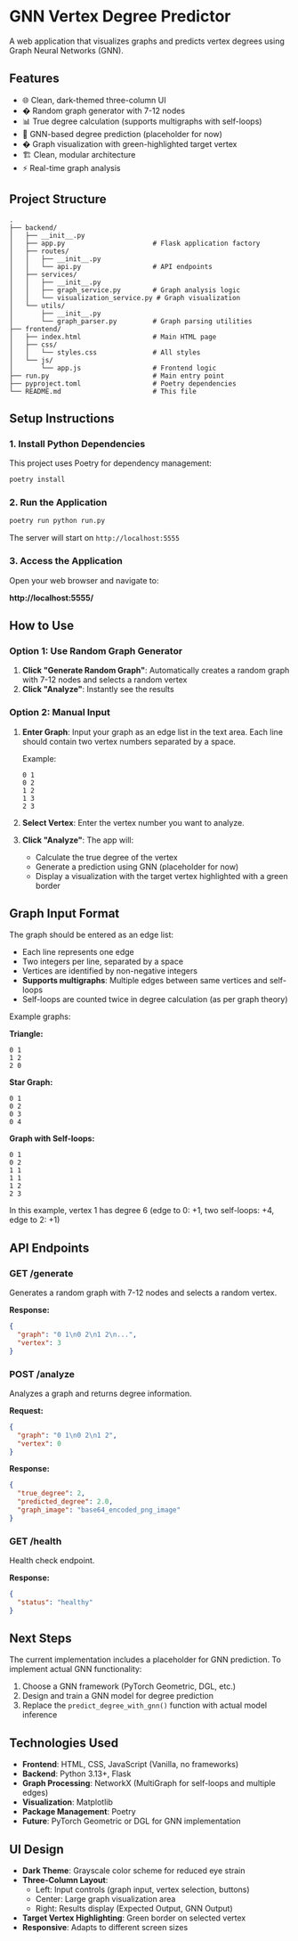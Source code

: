 # GNN Vertex Degree Predictor

A web application that visualizes graphs and predicts vertex degrees using Graph Neural Networks (GNN).

## Features

- 🌐 Clean, dark-themed three-column UI
- � Random graph generator with 7-12 nodes
- 📊 True degree calculation (supports multigraphs with self-loops)
- 🤖 GNN-based degree prediction (placeholder for now)
- � Graph visualization with green-highlighted target vertex
- 🏗️ Clean, modular architecture
- ⚡ Real-time graph analysis

## Project Structure

```
.
├── backend/
│   ├── __init__.py
│   ├── app.py                      # Flask application factory
│   ├── routes/
│   │   ├── __init__.py
│   │   └── api.py                  # API endpoints
│   ├── services/
│   │   ├── __init__.py
│   │   ├── graph_service.py        # Graph analysis logic
│   │   └── visualization_service.py # Graph visualization
│   └── utils/
│       ├── __init__.py
│       └── graph_parser.py         # Graph parsing utilities
├── frontend/
│   ├── index.html                  # Main HTML page
│   ├── css/
│   │   └── styles.css              # All styles
│   └── js/
│       └── app.js                  # Frontend logic
├── run.py                          # Main entry point
├── pyproject.toml                  # Poetry dependencies
└── README.md                       # This file
```

## Setup Instructions

### 1. Install Python Dependencies

This project uses Poetry for dependency management:

```bash
poetry install
```

### 2. Run the Application

```bash
poetry run python run.py
```

The server will start on `http://localhost:5555`

### 3. Access the Application

Open your web browser and navigate to:

**http://localhost:5555/**

## How to Use

### Option 1: Use Random Graph Generator

1. **Click "Generate Random Graph"**: Automatically creates a random graph with 7-12 nodes and selects a random vertex
2. **Click "Analyze"**: Instantly see the results

### Option 2: Manual Input

1. **Enter Graph**: Input your graph as an edge list in the text area. Each line should contain two vertex numbers separated by a space.
   
   Example:
   ```
   0 1
   0 2
   1 2
   1 3
   2 3
   ```

2. **Select Vertex**: Enter the vertex number you want to analyze.

3. **Click "Analyze"**: The app will:
   - Calculate the true degree of the vertex
   - Generate a prediction using GNN (placeholder for now)
   - Display a visualization with the target vertex highlighted with a green border

## Graph Input Format

The graph should be entered as an edge list:
- Each line represents one edge
- Two integers per line, separated by a space
- Vertices are identified by non-negative integers
- **Supports multigraphs**: Multiple edges between same vertices and self-loops
- Self-loops are counted twice in degree calculation (as per graph theory)

Example graphs:

**Triangle:**
```
0 1
1 2
2 0
```

**Star Graph:**
```
0 1
0 2
0 3
0 4
```

**Graph with Self-loops:**
```
0 1
0 2
1 1
1 1
1 2
2 3
```
In this example, vertex 1 has degree 6 (edge to 0: +1, two self-loops: +4, edge to 2: +1)

## API Endpoints

### GET /generate

Generates a random graph with 7-12 nodes and selects a random vertex.

**Response:**
```json
{
  "graph": "0 1\n0 2\n1 2\n...",
  "vertex": 3
}
```

### POST /analyze

Analyzes a graph and returns degree information.

**Request:**
```json
{
  "graph": "0 1\n0 2\n1 2",
  "vertex": 0
}
```

**Response:**
```json
{
  "true_degree": 2,
  "predicted_degree": 2.0,
  "graph_image": "base64_encoded_png_image"
}
```

### GET /health

Health check endpoint.

**Response:**
```json
{
  "status": "healthy"
}
```

## Next Steps

The current implementation includes a placeholder for GNN prediction. To implement actual GNN functionality:

1. Choose a GNN framework (PyTorch Geometric, DGL, etc.)
2. Design and train a GNN model for degree prediction
3. Replace the `predict_degree_with_gnn()` function with actual model inference

## Technologies Used

- **Frontend**: HTML, CSS, JavaScript (Vanilla, no frameworks)
- **Backend**: Python 3.13+, Flask
- **Graph Processing**: NetworkX (MultiGraph for self-loops and multiple edges)
- **Visualization**: Matplotlib
- **Package Management**: Poetry
- **Future**: PyTorch Geometric or DGL for GNN implementation

## UI Design

- **Dark Theme**: Grayscale color scheme for reduced eye strain
- **Three-Column Layout**:
  - Left: Input controls (graph input, vertex selection, buttons)
  - Center: Large graph visualization area
  - Right: Results display (Expected Output, GNN Output)
- **Target Vertex Highlighting**: Green border on selected vertex
- **Responsive**: Adapts to different screen sizes
